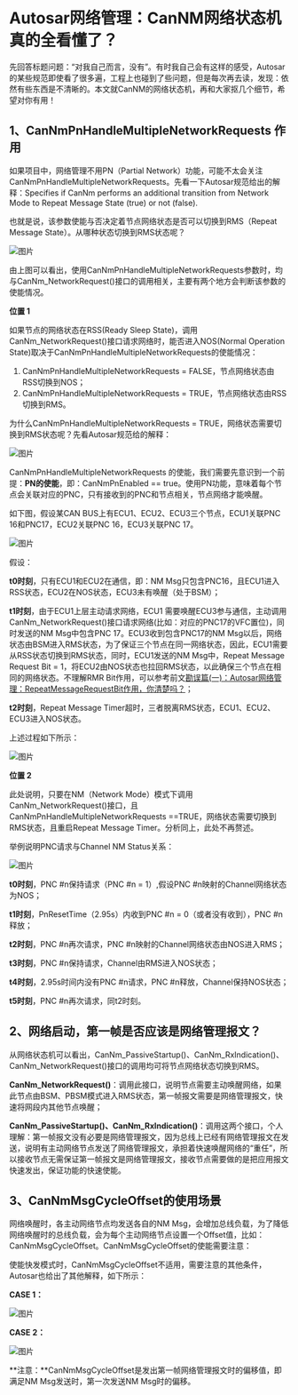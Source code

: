 # Autosar网络管理：CanNM网络状态机真的全看懂了？

先回答标题问题：“对我自己而言，没有”。有时我自己会有这样的感受，Autosar的某些规范即使看了很多遍，工程上也碰到了些问题，但是每次再去读，发现：依然有些东西是不清晰的。本文就CanNM的网络状态机，再和大家抠几个细节，希望对你有用！

## 1、CanNmPnHandleMultipleNetworkRequests 作用

如果项目中，网络管理不用PN（Partial Network）功能，可能不太会关注CanNmPnHandleMultipleNetworkRequests。先看一下Autosar规范给出的解释：Specifies if CanNm performs an additional transition from Network Mode to Repeat Message State (true) or not (false).

也就是说，该参数使能与否决定着节点网络状态是否可以切换到RMS（Repeat Message State）。从哪种状态切换到RMS状态呢？

![图片](https://mmbiz.qpic.cn/mmbiz_png/eEEQvxEw8vy1XCloMJUBwjTafNImJUg9sfvvVxWvQOnXVEr3IL7iaHH2dHaRyIZLicQcEnbrRFTClKL2sIbXSTUQ/640?wx_fmt=png&wxfrom=5&wx_lazy=1&wx_co=1)

由上图可以看出，使用CanNmPnHandleMultipleNetworkRequests参数时，均与CanNm_NetworkRequest()接口的调用相关，主要有两个地方会判断该参数的使能情况。

**位置 1**

如果节点的网络状态在RSS(Ready Sleep State)，调用CanNm_NetworkRequest()接口请求网络时，能否进入NOS(Normal Operation State)取决于CanNmPnHandleMultipleNetworkRequests的使能情况：

1. CanNmPnHandleMultipleNetworkRequests = FALSE，节点网络状态由RSS切换到NOS；
2. CanNmPnHandleMultipleNetworkRequests = TRUE，节点网络状态由RSS切换到RMS。

为什么CanNmPnHandleMultipleNetworkRequests = TRUE，网络状态需要切换到RMS状态呢？先看Autosar规范给的解释：

![图片](https://mmbiz.qpic.cn/mmbiz_png/eEEQvxEw8vy1XCloMJUBwjTafNImJUg9kmXpBWMupEMSzugRNm6IrxmKDTfReY9mz4EJWIibyp8yZHlQnpH6hlg/640?wx_fmt=png&wxfrom=5&wx_lazy=1&wx_co=1)

CanNmPnHandleMultipleNetworkRequests 的使能，我们需要先意识到一个前提：**PN的使能**，即：CanNmPnEnabled == true。使用PN功能，意味着每个节点会关联对应的PNC，只有接收到的PNC和节点相关，节点网络才能唤醒。

如下图，假设某CAN BUS上有ECU1、ECU2、ECU3三个节点，ECU1关联PNC 16和PNC17，ECU2关联PNC 16，ECU3关联PNC 17。

![图片](https://mmbiz.qpic.cn/mmbiz_png/eEEQvxEw8vy1XCloMJUBwjTafNImJUg9Ul8PhrdXgR2ZNicmQEA3Zaf9ibZuPeHkJbfSAF0nf5uAjkKCLgezekOA/640?wx_fmt=png&wxfrom=5&wx_lazy=1&wx_co=1)

假设：

**t0时刻**，只有ECU1和ECU2在通信，即：NM Msg只包含PNC16，且ECU1进入RSS状态，ECU2在NOS状态，ECU3未有唤醒（处于BSM）；

**t1时刻**，由于ECU1上层主动请求网络，ECU1 需要唤醒ECU3参与通信，主动调用CanNm_NetworkRequest()接口请求网络(比如：对应的PNC17的VFC置位)，同时发送的NM Msg中包含PNC 17。ECU3收到包含PNC17的NM Msg以后，网络状态由BSM进入RMS状态，为了保证三个节点在同一网络状态，因此，ECU1需要从RSS状态切换到RMS状态，同时，ECU1发送的NM Msg中，Repeat Message Request Bit = 1，将ECU2由NOS状态也拉回RMS状态，以此确保三个节点在相同的网络状态。不理解RMR Bit作用，可以参考前文[勘误篇(一)：Autosar网络管理：RepeatMessageRequestBit作用，你清楚吗？](http://mp.weixin.qq.com/s?__biz=MzUyNDU4NTc1NQ==&mid=2247487447&idx=1&sn=0fa6ba9f73244ef1a8ab4ea4a17b6923&chksm=fa2a51a3cd5dd8b54a0ab073a13b9eb12d7dcc9d80587f59b8ce482fca278d66f8e80625ecfc&scene=21#wechat_redirect)；

**t2时刻**，Repeat Message Timer超时，三者脱离RMS状态，ECU1、ECU2、ECU3进入NOS状态。

上述过程如下所示：

![图片](https://mmbiz.qpic.cn/mmbiz_png/eEEQvxEw8vz8ticLVOFzbSMzrpl6rNuqcv22vsiaG6rNdsEdjZKV5rRaFoLaX0bZBvw0AQOhoRAkVnIj4de8I6nw/640?wx_fmt=png&wxfrom=5&wx_lazy=1&wx_co=1)

**位置 2**

此处说明，只要在NM（Network Mode）模式下调用CanNm_NetworkRequest()接口，且CanNmPnHandleMultipleNetworkRequests ==TRUE，网络状态需要切换到RMS状态，且重启Repeat Message Timer。分析同上，此处不再赘述。

举例说明PNC请求与Channel NM Status关系：

![图片](https://mmbiz.qpic.cn/mmbiz_png/eEEQvxEw8vz8ticLVOFzbSMzrpl6rNuqcARlRKmLRZicM0ZzfVP0rewUgk51JDlQzgFRhojVIG3aOxELlHuVma0A/640?wx_fmt=png&wxfrom=5&wx_lazy=1&wx_co=1)

**t0时刻**，PNC #n保持请求（PNC #n = 1）,假设PNC #n映射的Channel网络状态为NOS；

**t1时刻**，PnResetTime（2.95s）内收到PNC #n = 0（或者没有收到），PNC #n释放；

**t2时刻**，PNC #n再次请求，PNC #n映射的Channel网络状态由NOS进入RMS；

**t3时刻**，PNC #n保持请求，Channel由RMS进入NOS状态；

**t4时刻**，2.95s时间内没有PNC #n请求，PNC #n释放，Channel保持NOS状态；

**t5时刻**，PNC #n再次请求，同t2时刻。

## 2、网络启动，第一帧是否应该是网络管理报文？

从网络状态机可以看出，CanNm_PassiveStartup()、CanNm_RxIndication()、CanNm_NetworkRequest()接口的调用均可将节点网络状态切换到RMS。

**CanNm_NetworkRequest()**：调用此接口，说明节点需要主动唤醒网络，如果此节点由BSM、PBSM模式进入RMS状态，第一帧报文需要是网络管理报文，快速将网段内其他节点唤醒；

**CanNm_PassiveStartup()、CanNm_RxIndication()**：调用这两个接口，个人理解：第一帧报文没有必要是网络管理报文，因为总线上已经有网络管理报文在发送，说明有主动网络节点发送了网络管理报文，承担着快速唤醒网络的“重任”，所以接收节点无需保证第一帧报文是网络管理报文，接收节点需要做的是把应用报文快速发出，保证功能的快速使能。

## 3、CanNmMsgCycleOffset的使用场景

网络唤醒时，各主动网络节点均发送各自的NM Msg，会增加总线负载，为了降低网络唤醒时的总线负载，会为每个主动网络节点设置一个Offset值，比如：CanNmMsgCycleOffset。CanNmMsgCycleOffset的使能需要注意：

使能快发模式时，CanNmMsgCycleOffset不适用，需要注意的其他条件，Autosar也给出了其他解释，如下所示：

**CASE 1：**

![图片](https://mmbiz.qpic.cn/mmbiz_png/eEEQvxEw8vy1XCloMJUBwjTafNImJUg9z6YicgZC3VdicficUrI1hs6A5kbRqve2dDy28NSTnY7vZbO2utQvhOY0Q/640?wx_fmt=png&wxfrom=5&wx_lazy=1&wx_co=1)

**CASE** **2：**

![图片](https://mmbiz.qpic.cn/mmbiz_png/eEEQvxEw8vy1XCloMJUBwjTafNImJUg9LicGdrPGz2SGvLXBEgmWPVEyricV52X5Tb2o1O7OH5CnnZRLsD7Ihh3g/640?wx_fmt=png&wxfrom=5&wx_lazy=1&wx_co=1)

**注意：**CanNmMsgCycleOffset是发出第一帧网络管理报文时的偏移值，即满足NM Msg发送时，第一次发送NM Msg时的偏移。